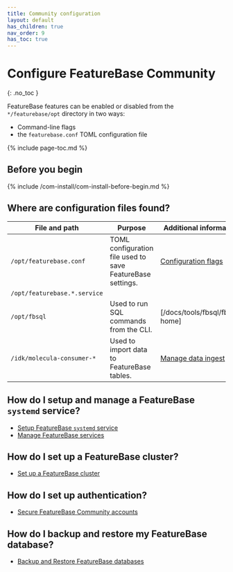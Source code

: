 ```yaml
---
title: Community configuration
layout: default
has_children: true
nav_order: 9
has_toc: true
---
```


# Configure FeatureBase Community
{: .no_toc }

FeatureBase features can be enabled or disabled from the `*/featurebase/opt` directory in two ways:

* Command-line flags
* the `featurebase.conf` TOML configuration file

{% include page-toc.md %}

## Before you begin

{% include /com-install/com-install-before-begin.md %}

## Where are configuration files found?

| File and path | Purpose | Additional information |
|---|---|---|
| `/opt/featurebase.conf` | TOML configuration file used to save FeatureBase settings. | [Configuration flags](/docs/community/com-config/com-config-flags) |
| `/opt/featurebase.*.service` |  |  |
| `/opt/fbsql` | Used to run SQL commands from the CLI. | [/docs/tools/fbsql/fbsql-home] |
| `/idk/molecula-consumer-*` | Used to import data to FeatureBase tables. | [Manage data ingest](/docs/community/com-ingest/com-ingest-manage) |

## How do I setup and manage a FeatureBase `systemd` service?

* [Setup FeatureBase `systemd` service](/docs/community/com-config/com-config-service-fb-setup)
* [Manage FeatureBase services](/docs/community/com-config/com-config-service-fb-manage)

## How do I set up a FeatureBase cluster?

* [Set up a FeatureBase cluster](/docs/community/com-cluster/com-cluster-setup)

## How do I set up authentication?

* [Secure FeatureBase Community accounts](/docs/community/com-auth/com-auth-manage)

## How do I backup and restore my FeatureBase database?

* [Backup and Restore FeatureBase databases](/docs/community/com-backup/com-backup-home)
